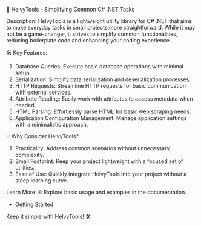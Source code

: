 🚀 HelvyTools - Simplifying Common C# .NET Tasks

Description:
HelvyTools is a lightweight utility library for C# .NET that aims to make everyday tasks in small projects more straightforward. While it may not be a game-changer, it strives to simplify common functionalities, reducing boilerplate code and enhancing your coding experience.

🛠 Key Features:

1. Database Queries: Execute basic database operations with minimal setup.
2. Serialization: Simplify data serialization and deserialization processes.
3. HTTP Requests: Streamline HTTP requests for basic communication with external services.
4. Attribute Reading: Easily work with attributes to access metadata when needed.
5. HTML Parsing: Effortlessly parse HTML for basic web scraping needs.
6. Application Configuration Management: Manage application settings with a minimalistic approach.

💡 Why Consider HelvyTools?

1. Practicality: Address common scenarios without unnecessary complexity.
2. Small Footprint: Keep your project lightweight with a focused set of utilities.
3. Ease of Use: Quickly integrate HelvyTools into your project without a steep learning curve.

Learn More:
🌐 Explore basic usage and examples in the documentation.
- [Getting Started](/getting-started.md)

Keep it simple with HelvyTools! 🛠
